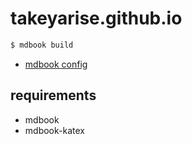 # takeyarise.github.io

```bash
$ mdbook build
```

* [mdbook config](https://rust-lang.github.io/mdBook/format/configuration/general.html)

## requirements

* mdbook
* mdbook-katex